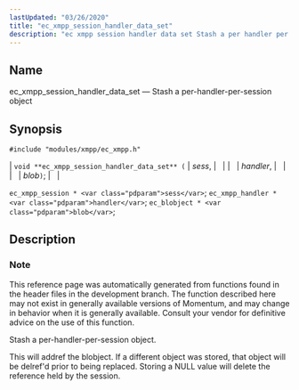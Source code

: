 ```yaml
---
lastUpdated: "03/26/2020"
title: "ec_xmpp_session_handler_data_set"
description: "ec xmpp session handler data set Stash a per handler per session object void ec xmpp session handler data set sess handler blob ec xmpp session sess ec xmpp handler handler ec blobject blob This reference page was automatically generated from functions found in the header files in the development..."
---
```


<a name="apis.ec_xmpp_session_handler_data_set"></a> 
## Name

ec_xmpp_session_handler_data_set — Stash a per-handler-per-session object

## Synopsis

`#include "modules/xmpp/ec_xmpp.h"`

| `void **ec_xmpp_session_handler_data_set** (` | <var class="pdparam">sess</var>, |   |
|   | <var class="pdparam">handler</var>, |   |
|   | <var class="pdparam">blob</var>`)`; |   |

`ec_xmpp_session * <var class="pdparam">sess</var>`;
`ec_xmpp_handler * <var class="pdparam">handler</var>`;
`ec_blobject * <var class="pdparam">blob</var>`;<a name="idp64626720"></a> 
## Description

### Note

This reference page was automatically generated from functions found in the header files in the development branch. The function described here may not exist in generally available versions of Momentum, and may change in behavior when it is generally available. Consult your vendor for definitive advice on the use of this function.

Stash a per-handler-per-session object.

This will addref the blobject. If a different object was stored, that object will be delref'd prior to being replaced. Storing a NULL value will delete the reference held by the session.